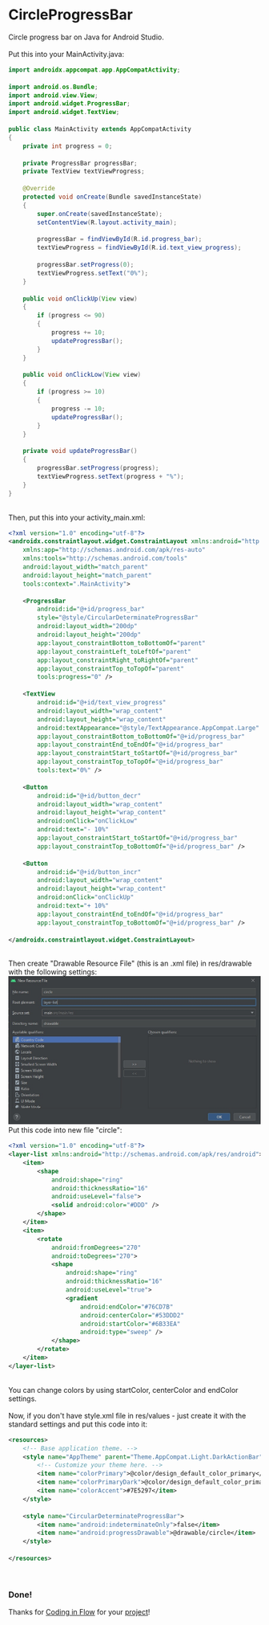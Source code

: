 # CircleProgressBar
Circle progress bar on Java for Android Studio.<br>
<br>
Put this into your MainActivity.java:
```java
import androidx.appcompat.app.AppCompatActivity;

import android.os.Bundle;
import android.view.View;
import android.widget.ProgressBar;
import android.widget.TextView;

public class MainActivity extends AppCompatActivity
{
    private int progress = 0;

    private ProgressBar progressBar;
    private TextView textViewProgress;

    @Override
    protected void onCreate(Bundle savedInstanceState)
    {
        super.onCreate(savedInstanceState);
        setContentView(R.layout.activity_main);

        progressBar = findViewById(R.id.progress_bar);
        textViewProgress = findViewById(R.id.text_view_progress);

        progressBar.setProgress(0);
        textViewProgress.setText("0%");
    }

    public void onClickUp(View view)
    {
        if (progress <= 90)
        {
            progress += 10;
            updateProgressBar();
        }
    }

    public void onClickLow(View view)
    {
        if (progress >= 10)
        {
            progress -= 10;
            updateProgressBar();
        }
    }

    private void updateProgressBar()
    {
        progressBar.setProgress(progress);
        textViewProgress.setText(progress + "%");
    }
}
```
<br>
Then, put this into your activity_main.xml:<br>

```xml
<?xml version="1.0" encoding="utf-8"?>
<androidx.constraintlayout.widget.ConstraintLayout xmlns:android="http://schemas.android.com/apk/res/android"
    xmlns:app="http://schemas.android.com/apk/res-auto"
    xmlns:tools="http://schemas.android.com/tools"
    android:layout_width="match_parent"
    android:layout_height="match_parent"
    tools:context=".MainActivity">

    <ProgressBar
        android:id="@+id/progress_bar"
        style="@style/CircularDeterminateProgressBar"
        android:layout_width="200dp"
        android:layout_height="200dp"
        app:layout_constraintBottom_toBottomOf="parent"
        app:layout_constraintLeft_toLeftOf="parent"
        app:layout_constraintRight_toRightOf="parent"
        app:layout_constraintTop_toTopOf="parent"
        tools:progress="0" />

    <TextView
        android:id="@+id/text_view_progress"
        android:layout_width="wrap_content"
        android:layout_height="wrap_content"
        android:textAppearance="@style/TextAppearance.AppCompat.Large"
        app:layout_constraintBottom_toBottomOf="@+id/progress_bar"
        app:layout_constraintEnd_toEndOf="@+id/progress_bar"
        app:layout_constraintStart_toStartOf="@+id/progress_bar"
        app:layout_constraintTop_toTopOf="@+id/progress_bar"
        tools:text="0%" />

    <Button
        android:id="@+id/button_decr"
        android:layout_width="wrap_content"
        android:layout_height="wrap_content"
        android:onClick="onClickLow"
        android:text="- 10%"
        app:layout_constraintStart_toStartOf="@+id/progress_bar"
        app:layout_constraintTop_toBottomOf="@+id/progress_bar" />

    <Button
        android:id="@+id/button_incr"
        android:layout_width="wrap_content"
        android:layout_height="wrap_content"
        android:onClick="onClickUp"
        android:text="+ 10%"
        app:layout_constraintEnd_toEndOf="@+id/progress_bar"
        app:layout_constraintTop_toBottomOf="@+id/progress_bar" />

</androidx.constraintlayout.widget.ConstraintLayout>
```

<br>
Then create "Drawable Resource File" (this is an .xml file) in res/drawable with the following settings:
<img src="https://github.com/dgopadakak/imagesForOtherMyRepositories/blob/master/CircleProgressBarSettings.jpg" alt="Settings"/>
Put this code into new file "circle":

```xml
<?xml version="1.0" encoding="utf-8"?>
<layer-list xmlns:android="http://schemas.android.com/apk/res/android">
    <item>
        <shape
            android:shape="ring"
            android:thicknessRatio="16"
            android:useLevel="false">
            <solid android:color="#DDD" />
        </shape>
    </item>
    <item>
        <rotate
            android:fromDegrees="270"
            android:toDegrees="270">
            <shape
                android:shape="ring"
                android:thicknessRatio="16"
                android:useLevel="true">
                <gradient
                    android:endColor="#76CD7B"
                    android:centerColor="#53DDD2"
                    android:startColor="#6B33EA"
                    android:type="sweep" />
            </shape>
        </rotate>
    </item>
</layer-list>
```

<br>
You can change colors by using startColor, centerColor and endColor settings.<br>
<br>
Now, if you don't have style.xml file in res/values - just create it with the standard settings and put this code into it:

```xml
<resources>
    <!-- Base application theme. -->
    <style name="AppTheme" parent="Theme.AppCompat.Light.DarkActionBar">
        <!-- Customize your theme here. -->
        <item name="colorPrimary">@color/design_default_color_primary</item>
        <item name="colorPrimaryDark">@color/design_default_color_primary_dark</item>
        <item name="colorAccent">#7E5297</item>
    </style>

    <style name="CircularDeterminateProgressBar">
        <item name="android:indeterminateOnly">false</item>
        <item name="android:progressDrawable">@drawable/circle</item>
    </style>

</resources>
```

<br>
<dl>
    <h3>Done!</h3>
</dl>

Thanks for [Coding in Flow](https://gist.github.com/codinginflow) for your [project](https://gist.github.com/codinginflow/477606b85ed11c537a81e80224361878)!

